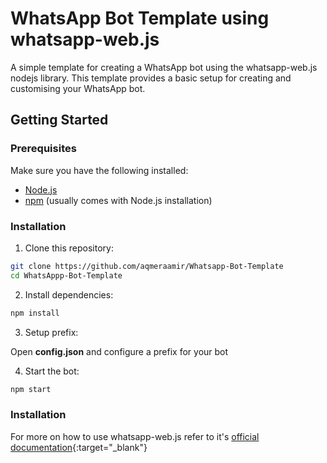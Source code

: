# WhatsApp Bot Template using whatsapp-web.js

A simple template for creating a WhatsApp bot using the whatsapp-web.js nodejs library. This template provides a basic setup for creating and customising your WhatsApp bot.


## Getting Started

### Prerequisites

Make sure you have the following installed:

- [Node.js](https://nodejs.org/en/download/)
- [npm](https://www.npmjs.com/get-npm) (usually comes with Node.js installation)

### Installation

1. Clone this repository:

  ```bash
  git clone https://github.com/aqmeraamir/Whatsapp-Bot-Template
  cd WhatsAppp-Bot-Template
  ```

  
2. Install dependencies:

  ```bash
npm install
  ```

   
3. Setup prefix:
   
Open **config.json** and configure a prefix for your bot



4. Start the bot:
   
  ```bash
  npm start
  ```

### Installation

For more on how to use whatsapp-web.js refer to it's [official documentation](https://docs.wwebjs.dev/){:target="_blank"}
